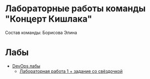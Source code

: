 # Лабораторные работы команды "Концерт Кишлака"
Состав команды: 
Борисова Элина

# Лабы
* [DevOps лабы](./DevOps)
    * [Лабораторная работа 1 + задание со свёздочкой](./DevOps/lab1.md)
